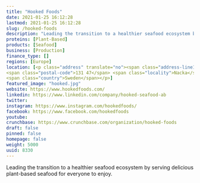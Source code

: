 ```yaml
---
title: "Hooked Foods"
date: 2021-01-25 16:12:28
lastmod: 2021-01-25 16:12:28
slug: /hooked-foods
description: "Leading the transition to a healthier seafood ecosystem by serving delicious plant-based seafood for everyone to enjoy."
proteins: [Plant-Based]
products: [Seafood]
business: [Production]
finance_type: []
regions: [Europe]
location: [<p class="address" translate="no"><span class="address-line1">Bråvallavägen</span><br>
<span class="postal-code">131 47</span> <span class="locality">Nacka</span><br>
<span class="country">Sweden</span></p>]
featured_image: "hooked.jpg"
website: https://www.hookedfoods.com/
linkedin: https://www.linkedin.com/company/hooked-seafood-ab
twitter: 
instagram: https://www.instagram.com/hookedfoods/
facebook: https://www.facebook.com/hookedfoods
youtube: 
crunchbase: https://www.crunchbase.com/organization/hooked-foods
draft: false
pinned: false
homepage: false
weight: 5000
uuid: 8330
---
```

Leading the transition to a healthier seafood ecosystem by serving delicious plant-based seafood for everyone to enjoy.
